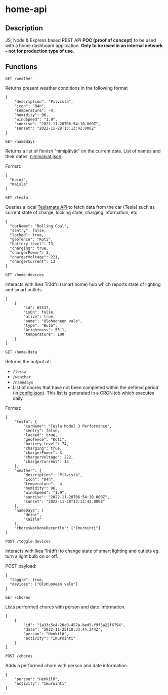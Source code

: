 # home-api

## Description

JS, Node & Express based REST API **POC (proof of concept)** to be used with a home dashboard application. **Only to be used in an internal network - not for production type of use.**

## Functions

```GET /weather```

Returns present weather conditions in the following format

```
{
    "description": "Pilvistä",
    "icon": "04n",
    "temperature": -4,
    "humidity": 96,
    "windSpeed": "1.9",
    "sunrise": "2022-11-28T06:54:10.000Z",
    "sunset": "2022-11-28T13:13:42.000Z"
}
```

```GET /namedays```

Returns a list of finnish "nimipäivät" on the current date. List of names and their dates: [nimipaivat.json](./nimipaivat.json)

Format:
```
[
  "Heini",
  "Kaisla"
]
```

```GET /tesla```

Queries a local [Teslamate API](https://github.com/tobiasehlert/teslamateapi) to fetch data from the car (Tesla) such as current state of charge, locking state, charging information, etc.

```
{
  "carName": "Rolling Coal",
  "sentry": false,
  "locked": true,
  "geofence": "Koti",
  "battery_level": 73,
  "charging": true,
  "chargerPower": 3,
  "chargerVoltage": 221,
  "chargerCurrent": 13    
}
```

```GET /home-devices```

Interacts with Ikea Trådfri (smart home) hub which reports state of lighting and smart outlets

```
[
    {
        "id": 65537,
        "isOn": false,
        "alive": true,
        "name": "Olohuoneen valo",
        "type": "Bulb",
        "brightness": 55.1,
        "temperature": 100
    }
]
```

```GET /home-data```

Returns the output of:
- `/tesla`
- `/weather`
- `/namedays`
- List of chores that have not been completed within the defined period (in [config.json](./config.json)). This list is generated in a CRON job which executes daily.

Format:
```
{
    "tesla": {
        "carName": "Tesla Model 3 Performance",
        "sentry": false,
        "locked": true,
        "geofence": "Koti",
        "battery_level": 74,
        "charging": true,
        "chargerPower": 3,
        "chargerVoltage": 222,
        "chargerCurrent": 13
    },
    "weather": {
        "description": "Pilvistä",
        "icon": "04n",
        "temperature": -4,
        "humidity": 96,
        "windSpeed": "1.9",
        "sunrise": "2022-11-28T06:54:10.000Z",
        "sunset": "2022-11-28T13:13:42.000Z"
    },
    "nameDays": [
        "Heini",
        "Kaisla"
    ],
    "choresNotDoneRecently": ["Imurointi"]
}
```

```POST /toggle-devices```

Interacts with Ikea Trådfri to change state of smart lighting and outlets eg. turn a light bulb on or off.

POST payload:
```
{
  "toggle": true,
  "devices": ["Olohuoneen valo"]
}
```

```GET /chores```

Lists performed chores with person and date information.

```
[
    {
        "id": "1a33c5c4-28c0-457a-bed5-f9f5a22f6794",
        "date": "2022-11-25T10:33:44.244Z",
        "person": "Henkilö",
        "activity": "Imurointi"
    }
]
```

```POST /chores```

Adds a performed chore with person and date information.

```
{
    "person": "Henkilö",
    "activity": "Imurointi"
}

```